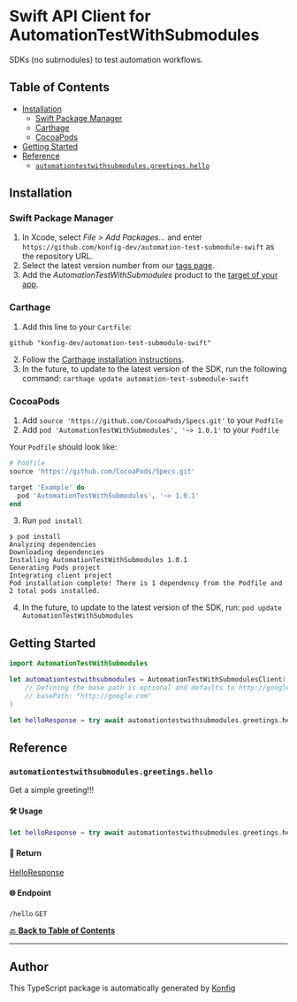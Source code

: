 # Swift API Client for AutomationTestWithSubmodules<a id="swift-api-client-for-automationtestwithsubmodules"></a>

SDKs (no submodules) to test automation workflows.

## Table of Contents<a id="table-of-contents"></a>

<!-- toc -->

- [Installation](#installation)
  * [Swift Package Manager](#swift-package-manager)
  * [Carthage](#carthage)
  * [CocoaPods](#cocoapods)
- [Getting Started](#getting-started)
- [Reference](#reference)
  * [`automationtestwithsubmodules.greetings.hello`](#automationtestwithsubmodulesgreetingshello)

<!-- tocstop -->

## Installation<a id="installation"></a>


### Swift Package Manager<a id="swift-package-manager"></a>

1. In Xcode, select *File > Add Packages…* and enter `https://github.com/konfig-dev/automation-test-submodule-swift` as the repository URL.
1. Select the latest version number from our [tags page](https://github.com/konfig-dev/automation-test-submodule-swift/tags).
1. Add the *AutomationTestWithSubmodules* product to the [target of your app](https://developer.apple.com/documentation/swift_packages/adding_package_dependencies_to_your_app).

### Carthage<a id="carthage"></a>

1. Add this line to your `Cartfile`:
```shell
github "konfig-dev/automation-test-submodule-swift"
```
2. Follow the [Carthage installation instructions](https://github.com/Carthage/Carthage#if-youre-building-for-ios-tvos-or-watchos).
3. In the future, to update to the latest version of the SDK, run the following command: `carthage update automation-test-submodule-swift`

### CocoaPods<a id="cocoapods"></a>

1. Add `source 'https://github.com/CocoaPods/Specs.git'` to your `Podfile`
2. Add `pod 'AutomationTestWithSubmodules', '~> 1.0.1'` to your `Podfile`

Your `Podfile` should look like:
```ruby
# Podfile
source 'https://github.com/CocoaPods/Specs.git'

target 'Example' do
  pod 'AutomationTestWithSubmodules', '~> 1.0.1'
end
```
3. Run `pod install`

```shell
❯ pod install
Analyzing dependencies
Downloading dependencies
Installing AutomationTestWithSubmodules 1.0.1
Generating Pods project
Integrating client project
Pod installation complete! There is 1 dependency from the Podfile and 2 total pods installed.
```

4. In the future, to update to the latest version of the SDK, run: `pod update AutomationTestWithSubmodules`

## Getting Started<a id="getting-started"></a>

```swift
import AutomationTestWithSubmodules

let automationtestwithsubmodules = AutomationTestWithSubmodulesClient(
    // Defining the base path is optional and defaults to http://google.com
    // basePath: "http://google.com"
)

let helloResponse = try await automationtestwithsubmodules.greetings.hello()
```

## Reference<a id="reference"></a>


### `automationtestwithsubmodules.greetings.hello`<a id="automationtestwithsubmodulesgreetingshello"></a>

Get a simple greeting!!!

#### 🛠️ Usage<a id="🛠️-usage"></a>

```swift
let helloResponse = try await automationtestwithsubmodules.greetings.hello()
```

#### 🔄 Return<a id="🔄-return"></a>

[HelloResponse](./AutomationTestWithSubmodules/Models/HelloResponse.swift)

#### 🌐 Endpoint<a id="🌐-endpoint"></a>

`/hello` `GET`

[🔙 **Back to Table of Contents**](#table-of-contents)

---



## Author<a id="author"></a>
This TypeScript package is automatically generated by [Konfig](https://konfigthis.com)
